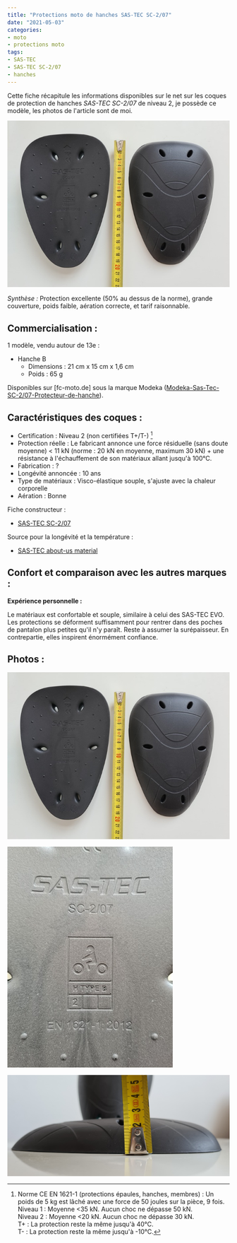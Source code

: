 ```yaml
---
title: "Protections moto de hanches SAS-TEC SC-2/07"
date: "2021-05-03"
categories:
- moto
- protections moto
tags:
- SAS-TEC
- SAS-TEC SC-2/07
- hanches
---
```


Cette fiche récapitule les informations disponibles sur le net sur les coques de protection de hanches _SAS-TEC SC-2/07_ de niveau 2, je possède ce modèle, les photos de l'article sont de moi.

<!--more-->

![sas-tec-sc2-07_HB_niv2_face_dos_dimensions.jpg](sas-tec-sc2-07_HB_niv2_face_dos_dimensions.jpg)

_Synthèse :_ Protection excellente (50% au dessus de la norme), grande couverture, poids faible, aération correcte, et tarif raisonnable.

Commercialisation :
-------------------

1 modèle, vendu autour de 13e :

- Hanche B
    - Dimensions : 21 cm x 15 cm x 1,6 cm
    - Poids : 65 g

Disponibles sur [fc-moto.de] sous la marque Modeka ([Modeka-Sas-Tec-SC-2/07-Protecteur-de-hanche](https://www.fc-moto.de/fr/Modeka-Sas-Tec-SC-2/07-Protecteur-de-hanche)).

Caractéristiques des coques :
-----------------------------

- Certification : Niveau 2 (non certifiées T+/T-) [^1]
- Protection réelle : Le fabricant annonce une force résiduelle (sans doute moyenne) < 11 kN (norme : 20 kN en moyenne, maximum 30 kN) + une résistance à l'échauffement de son matériaux allant jusqu'à 100°C.
- Fabrication : ?
- Longévité annoncée : 10 ans
- Type de matériaux : Visco-élastique souple, s'ajuste avec la chaleur corporelle
- Aération : Bonne

Fiche constructeur :
- [SAS-TEC SC-2/07](https://www.sas-tec.de/en/products/sc-2-07/)

Source pour la longévité et la température :

- [SAS-TEC about-us material](https://www.sas-tec.de/en/about-us/material/)

Confort et comparaison avec les autres marques : 
------------------------------------------------

**Expérience personnelle :**

Le matériaux est confortable et souple, similaire à celui des SAS-TEC EVO.
Les protections se déforment suffisamment pour rentrer dans des poches de pantalon plus petites qu'il n'y paraît.
Reste à assumer la surépaisseur.
En contrepartie, elles inspirent énormément confiance.

Photos :
--------

![sas-tec-sc2-07_HB_niv2_face_dos_dimensions.jpg](sas-tec-sc2-07_HB_niv2_face_dos_dimensions.jpg)

![sas-tec-sc2-07_HB_niv2_notations.jpg](sas-tec-sc2-07_HB_niv2_notations.jpg)

![sas-tec-sc2-07_HB_niv2_profil_dimensions.jpg](sas-tec-sc2-07_HB_niv2_profil_dimensions.jpg)


[^1]: Norme CE EN 1621-1 (protections épaules, hanches, membres) : Un poids de 5 kg est lâché avec une force de 50 joules sur la pièce, 9 fois.<br />
Niveau 1 : Moyenne <35 kN. Aucun choc ne dépasse 50 kN.<br />
Niveau 2 : Moyenne <20 kN. Aucun choc ne dépasse 30 kN.<br />
T+ : La protection reste la même jusqu'à 40°C.<br />
T- : La protection reste la même jusqu'à -10°C.
